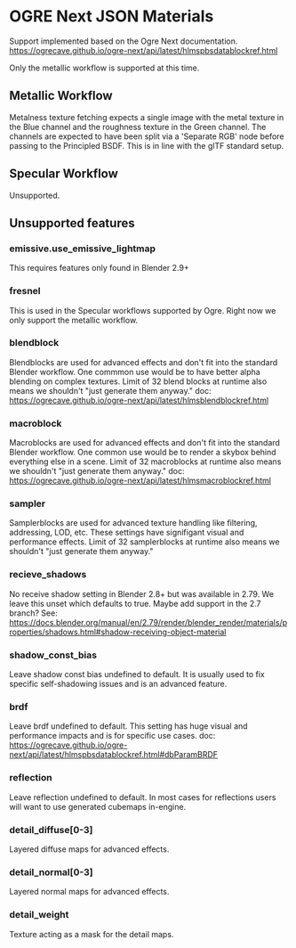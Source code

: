 # OGRE Next JSON Materials
Support implemented based on the Ogre Next documentation.
https://ogrecave.github.io/ogre-next/api/latest/hlmspbsdatablockref.html

Only the metallic workflow is supported at this time.

## Metallic Workflow
Metalness texture fetching expects a single image with the metal
texture in the Blue channel and the roughness texture in the Green
channel. The channels are expected to have been split via a 'Separate RGB' node
before passing to the Principled BSDF. This is in line with the glTF standard
setup.

## Specular Workflow
Unsupported.

## Unsupported features

### emissive.use_emissive_lightmap
This requires features only found in Blender 2.9+

### fresnel
This is used in the Specular workflows supported by Ogre. Right now we
only support the metallic workflow.

### blendblock
Blendblocks are used for advanced effects and don't fit into the
standard Blender workflow. One commmon use would be to have better
alpha blending on complex textures. Limit of 32 blend blocks at
runtime also means we shouldn't "just generate them anyway."
doc: https://ogrecave.github.io/ogre-next/api/latest/hlmsblendblockref.html

### macroblock
Macroblocks are used for advanced effects and don't fit into the
standard Blender workflow. One common use would be to render a skybox
behind everything else in a scene. Limit of 32 macroblocks at runtime
also means we shouldn't "just generate them anyway."
doc: https://ogrecave.github.io/ogre-next/api/latest/hlmsmacroblockref.html

### sampler
Samplerblocks are used for advanced texture handling like filtering,
addressing, LOD, etc. These settings have signifigant visual and
performance effects. Limit of 32 samplerblocks at runtime also means
we shouldn't "just generate them anyway."

### recieve_shadows
No receive shadow setting in Blender 2.8+ but was available in 2.79.
We leave this unset which defaults to true. Maybe add support in
the 2.7 branch?
See: https://docs.blender.org/manual/en/2.79/render/blender_render/materials/properties/shadows.html#shadow-receiving-object-material

### shadow_const_bias
Leave shadow const bias undefined to default. It is usually used to
fix specific self-shadowing issues and is an advanced feature.

### brdf
Leave brdf undefined to default. This setting has huge visual and
performance impacts and is for specific use cases.
doc: https://ogrecave.github.io/ogre-next/api/latest/hlmspbsdatablockref.html#dbParamBRDF

### reflection
Leave reflection undefined to default. In most cases for reflections
users will want to use generated cubemaps in-engine.

### detail_diffuse[0-3]
Layered diffuse maps for advanced effects.

### detail_normal[0-3]
Layered normal maps for advanced effects.

### detail_weight
Texture acting as a mask for the detail maps.
